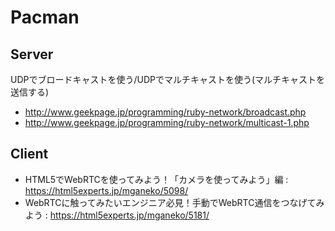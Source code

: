 # Pacman

## Server
UDPでブロードキャストを使う/UDPでマルチキャストを使う(マルチキャストを送信する)
- http://www.geekpage.jp/programming/ruby-network/broadcast.php
- http://www.geekpage.jp/programming/ruby-network/multicast-1.php

## Client

- HTML5でWebRTCを使ってみよう！「カメラを使ってみよう」編 : https://html5experts.jp/mganeko/5098/
- WebRTCに触ってみたいエンジニア必見！手動でWebRTC通信をつなげてみよう : https://html5experts.jp/mganeko/5181/
